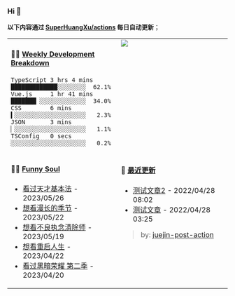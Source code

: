
### Hi 👋

**以下内容通过 <a href="https://github.com/SuperHuangXu/SuperHuangXu/actions" target="_blank">SuperHuangXu/actions</a> 每日自动更新**；

<table width="800px">
<tr>
<td valign="top" width="50%">

#### 🏊‍♂️ <a href="https://gist.github.com/SuperHuangXu/d3e32e70ad1d22b5a3c5e8fc3c67dcc5" target="_blank">Weekly Development Breakdown</a>

```text
TypeScript 3 hrs 4 mins   █████████████░░░░░░░░  62.1%
Vue.js     1 hr 41 mins   ███████▏░░░░░░░░░░░░░  34.0%
CSS        6 mins         ▍░░░░░░░░░░░░░░░░░░░░   2.3%
JSON       3 mins         ▏░░░░░░░░░░░░░░░░░░░░   1.1%
TSConfig   0 secs         ░░░░░░░░░░░░░░░░░░░░░   0.2%
```

</td>
<td valign="top" width="50%">
<a href="https://github.com/SuperHuangXu">
  <img align="center" src="https://github-readme-stats.vercel.app/api/top-langs/?username=SuperHuangXu&layout=compact&theme=radical" />
</a>
</td>
</tr>
<tr>
<td valign="top" width="50%">

#### 🤾‍♂️ <a href="https://www.douban.com/people/135404786/" target="_blank">Funny Soul</a>

* <a href='http://movie.douban.com/subject/34982236/' target='_blank'>看过天才基本法</a> - 2023/05/26
* <a href='http://movie.douban.com/subject/35588177/' target='_blank'>想看漫长的季节</a> - 2023/05/22
* <a href='http://movie.douban.com/subject/35839999/' target='_blank'>想看不良执念清除师</a> - 2023/05/19
* <a href='http://movie.douban.com/subject/36156235/' target='_blank'>想看重启人生</a> - 2023/04/22
* <a href='http://movie.douban.com/subject/36193784/' target='_blank'>看过黑暗荣耀 第二季</a> - 2023/04/20

</td>
<td valign="top" width="50%">

#### 🤾‍ <a href="https://juejin.cn/user/4142615541064046" target="_blank">最近更新</a>
  * <a href='https://juejin.cn/post/7091561831067566117' target='_blank'>测试文章2</a> - 2022/04/28 08:02
* <a href='https://juejin.cn/post/7091490504222703652' target='_blank'>测试文章</a> - 2022/04/28 03:25

> by: [juejin-post-action](https://github.com/SuperHuangXu/juejin-post-action)

</td>
</tr>
</table>
